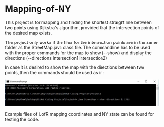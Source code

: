 # Mapping-of-NY
This project is for mapping and finding the shortest straight line between two points using Dijkstra's algorithm, provided that the intersection points of the desired map exists. 

The project only works if the files for the intersection points are in the same folder as the StreetMap.java class file. The commandline has to be used with the proper commands for the map to show (--show) and display the directions (--directions intersection1 intersection2) 

In case it is desired to show the map with the directions between two points, then the commands should be used as in:

<img src="Images/Capture.JPG">

Example files of UofR mapping coordinates and NY state can be found for testing the code. 

